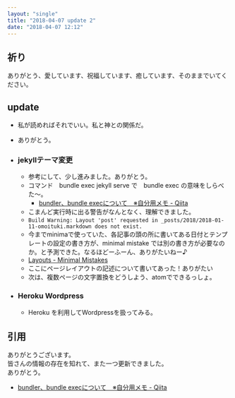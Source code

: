```yaml
---
layout: "single"
title: "2018-04-07 update 2"
date: "2018-04-07 12:12"
---
```

## 祈り
ありがとう、愛しています、祝福しています、癒しています、そのままでいてください。

## update
- 私が読めればそれでいい。私と神との関係だ。
- ありがとう。

- ### jekyllテーマ変更
  - 参考にして、少し進みました。ありがとう。
  - コマンド　bundle exec jekyll serve で　bundle exec の意味をしらべた〜。
    - [bundler、bundle execについて　※自分用メモ - Qiita](https://qiita.com/dawn_628/items/1821d4eef22b9f45eea8)
  - こまんど実行時に出る警告がなんとなく、理解できました。
  - `Build Warning: Layout 'post' requested in _posts/2018/2018-01-11-omoituki.markdown does not exist.`
  - 今までminimaで使っていた、各記事の頭の所に書いてある日付とテンプレートの設定の書き方が、minimal mistake では別の書き方が必要なのか。と予測できた。なるほどーふーん、ありがたいねー♪
  - [Layouts - Minimal Mistakes](https://mmistakes.github.io/minimal-mistakes/docs/layouts/)
  - ここにページレイアウトの記述について書いてあった！ありがたい
  - 次は、複数ページの文字置換をどうしよう、atomでできるっしょ。

- ### Heroku Wordpress
  - Heroku を利用してWordpressを扱ってみる。


## 引用
ありがとうございます。  
皆さんの情報の存在を知れて、また一つ更新できました。  
ありがとう。

- [bundler、bundle execについて　※自分用メモ - Qiita](https://qiita.com/dawn_628/items/1821d4eef22b9f45eea8)
